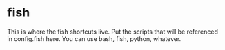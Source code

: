 # fish

This is where the fish shortcuts live. Put the scripts that will be referenced in config.fish here. You can use bash, fish, python, whatever.
